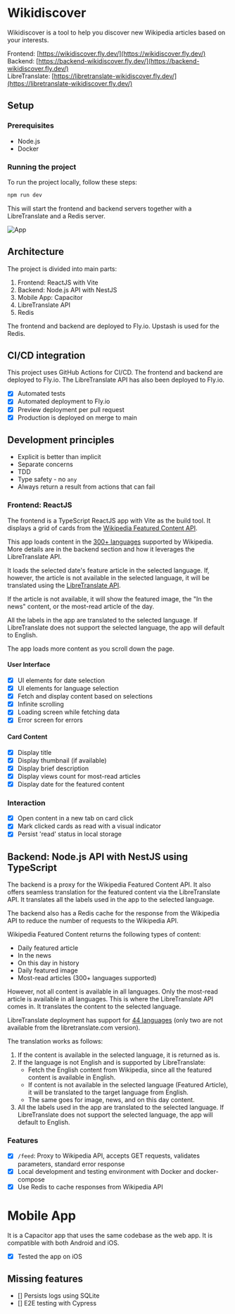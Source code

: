 # Wikidiscover

Wikidiscover is a tool to help you discover new Wikipedia articles based on your interests.

Frontend: [https://wikidiscover.fly.dev/](https://wikidiscover.fly.dev/)  
Backend: [https://backend-wikidiscover.fly.dev/](https://backend-wikidiscover.fly.dev/)  
LibreTranslate: [https://libretranslate-wikidiscover.fly.dev/](https://libretranslate-wikidiscover.fly.dev/)

## Setup

### Prerequisites

- Node.js
- Docker

### Running the project

To run the project locally, follow these steps:

```bash
npm run dev
```

This will start the frontend and backend servers together with a LibreTranslate and a Redis server.

![App](images/app.gif)

## Architecture

The project is divided into main parts:

1. Frontend: ReactJS with Vite
2. Backend: Node.js API with NestJS
3. Mobile App: Capacitor
4. LibreTranslate API
5. Redis

The frontend and backend are deployed to Fly.io. Upstash is used for the Redis.

## CI/CD integration

This project uses GitHub Actions for CI/CD. The frontend and backend are deployed to Fly.io. The LibreTranslate API has also been deployed to Fly.io.

- [x] Automated tests
- [x] Automated deployment to Fly.io
- [x] Preview deployment per pull request
- [x] Production is deployed on merge to main

## Development principles

- Explicit is better than implicit
- Separate concerns
- TDD
- Type safety - no `any`
- Always return a result from actions that can fail

### Frontend: ReactJS

The frontend is a TypeScript ReactJS app with Vite as the build tool. It displays a grid of cards from the [Wikipedia Featured Content API](https://api.wikimedia.org/wiki/Feed_API/Reference/Featured_content).

This app loads content in the [300+ languages](https://api.wikimedia.org/wiki/Feed_API/Language_support) supported by Wikipedia. More details are in the backend section and how it leverages the LibreTranslate API.

It loads the selected date's feature article in the selected language. If, however, the article is not available in the selected language, it will be translated using the [LibreTranslate API](https://libretranslate.com/).

If the article is not available, it will show the featured image, the "In the news" content, or the most-read article of the day.

All the labels in the app are translated to the selected language. If LibreTranslate does not support the selected language, the app will default to English.

The app loads more content as you scroll down the page.

#### User Interface

- [x] UI elements for date selection
- [x] UI elements for language selection
- [x] Fetch and display content based on selections
- [x] Infinite scrolling
- [x] Loading screen while fetching data
- [x] Error screen for errors

#### Card Content

- [x] Display title
- [x] Display thumbnail (if available)
- [x] Display brief description
- [x] Display views count for most-read articles
- [x] Display date for the featured content

### Interaction

- [x] Open content in a new tab on card click
- [x] Mark clicked cards as read with a visual indicator
- [x] Persist 'read' status in local storage

## Backend: Node.js API with NestJS using TypeScript

The backend is a proxy for the Wikipedia Featured Content API. It also offers seamless translation for the featured content via the LibreTranslate API. It translates all the labels used in the app to the selected language.

The backend also has a Redis cache for the response from the Wikipedia API to reduce the number of requests to the Wikipedia API.

Wikipedia Featured Content returns the following types of content:

- Daily featured article
- In the news
- On this day in history
- Daily featured image
- Most-read articles (300+ languages supported)

However, not all content is available in all languages. Only the most-read article is available in all languages. This is where the LibreTranslate API comes in. It translates the content to the selected language.

LibreTranslate deployment has support for [44 languages](https://libretranslate-wikidiscover.fly.dev/docs/#/translate/get_languages) (only two are not available from the libretranslate.com version).

The translation works as follows:

1. If the content is available in the selected language, it is returned as is.
2. If the language is not English and is supported by LibreTranslate:
   - Fetch the English content from Wikipedia, since all the featured content is available in English.
   - If content is not available in the selected language (Featured Article), it will be translated to the target language from English.
   - The same goes for image, news, and on this day content.
3. All the labels used in the app are translated to the selected language. If LibreTranslate does not support the selected language, the app will default to English.

### Features

- [x] `/feed`: Proxy to Wikipedia API, accepts GET requests, validates parameters, standard error response
- [x] Local development and testing environment with Docker and docker-compose
- [x] Use Redis to cache responses from Wikipedia API

# Mobile App

It is a Capacitor app that uses the same codebase as the web app. It is compatible with both Android and iOS.

- [x] Tested the app on iOS

## Missing features

- [] Persists logs using SQLite
- [] E2E testing with Cypress
